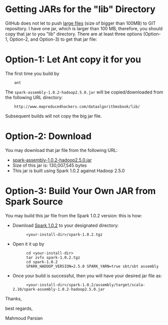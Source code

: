 Getting JARs for the "lib" Directory
====================================
GitHub does not let to push [large files](https://help.github.com/articles/what-is-my-disk-quota) (size of bigger than 100MB) to GIT repository. I have one jar, which is larger than 100 MB, therefore, you should copy that jar to you "lib" directory.  There are at least three options (Option-1, Option-2, and Option-3) to get that jar file:

Option-1: Let Ant copy it for you 
=================================
The first time you build by

        ant
    
The `spark-assembly-1.0.2-hadoop2.5.0.jar` will be copied/downloaded from the following URL directory:

        http://www.mapreduce4hackers.com/dataalgorithmsbook/lib/
    
Subsequent builds will not copy the big jar file.


Option-2: Download 
==================
You may download that jar file from the following URL:

* [spark-assembly-1.0.2-hadoop2.5.0.jar](http://www.mapreduce4hackers.com/dataalgorithmsbook/lib/spark-assembly-1.0.2-hadoop2.5.0.jar)
* Size of this jar is: 130,007,545 bytes
* This jar is built using Spark 1.0.2 against Hadoop 2.5.0
    

Option-3: Build Your Own JAR from Spark Source
==============================================
You may build this jar file from the Spark 1.0.2 version: this is how:
* Download [Spark 1.0.2](http://d3kbcqa49mib13.cloudfront.net/spark-1.0.2.tgz) to your designated directory:

            <your-install-dir>/spark-1.0.2.tgz
   
* Open it it up by

            cd <your-install-dir>
            tar zvfx spark-1.0.2.tgz
            cd spark-1.0.2
            SPARK_HADOOP_VERSION=2.5.0 SPARK_YARN=true sbt/sbt assembly


* Once your build is successful, then you will have your desired jar file as:
    
            <your-install-dir>/spark-1.0.2/assembly/target/scala-2.10/spark-assembly-1.0.2-hadoop2.5.0.jar


Thanks,

best regards,

Mahmoud Parsian
